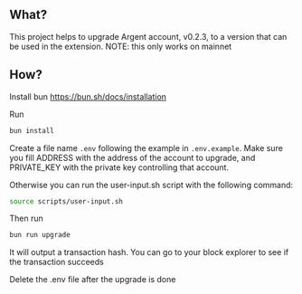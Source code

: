 ## What?

This project helps to upgrade Argent account, v0.2.3, to a version that can be used in the extension.
NOTE: this only works on mainnet

## How?

Install bun https://bun.sh/docs/installation

Run

```bash
bun install
```

Create a file name `.env` following the example in `.env.example`. Make sure you fill ADDRESS with the address of the account to upgrade, and PRIVATE_KEY with the private key controlling that account.

Otherwise you can run the user-input.sh script with the following command:

```bash
source scripts/user-input.sh
```

Then run

```bash
bun run upgrade
```

It will output a transaction hash. You can go to your block explorer to see if the transaction succeeds

Delete the .env file after the upgrade is done

